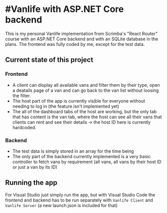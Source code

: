 # #Vanlife with ASP.NET Core backend
This is my personal Vanlife implementation from Scrimba's "React Router" course with an ASP.NET Core backend and with an SQLite database in the plans.
The frontend was fully coded by me, except for the test data.
## Current state of this project
### Frontend
- A client can display all available vans and filter them by their type, open a deatails page of a van and can go back to the van list without loosing the filter.
- The host part of the app is currently visible for everyone without needing to log in (the feature isn't implemented yet)
- The all of the dashboard tabs of the host are working, but the only tab that has content is the van tab, where the host can see all their vans that clients can rent and see their details -> the host ID here is currently hardcoded.
### Backend
- The test data is simply stored in an array for the time being
- The only part of the backend currently implemented is a very basic controller to fetch vans by requirement (all vans, all vans by their host ID or just a van by its ID)
## Running the app
For Visual Studio just simply run the app, but with Visual Studio Code the frontend and backend has to be run separately with `Vanlife Client` and `Vanlife Server` (a new launch.json is included for that)
